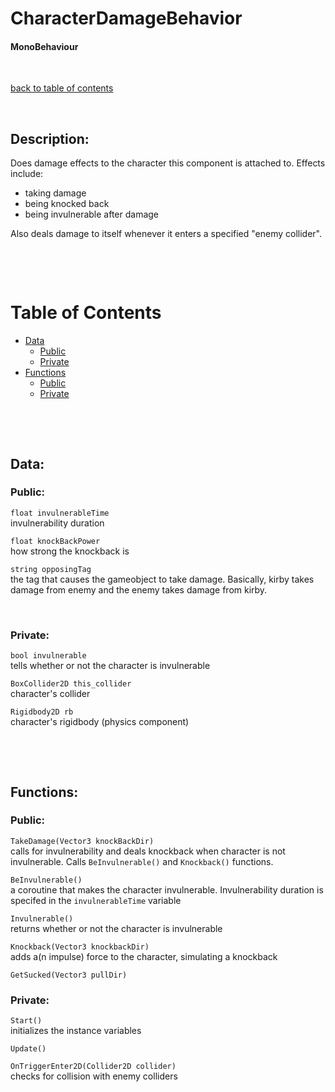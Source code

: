 # CharacterDamageBehavior

#### MonoBehaviour

<p>&nbsp;</p>

[back to table of contents](/CodeDescription/TableOfContents.md)

<p>&nbsp;</p>

## Description:
Does damage effects to the character this component is attached to. Effects include:
- taking damage
- being knocked back
- being invulnerable after damage

Also deals damage to itself whenever it enters a specified "enemy collider". 

<p>&nbsp;</p>
<p>&nbsp;</p>

# Table of Contents
- [Data](#data)
    - [Public](#public)
    - [Private](#private)
- [Functions](#functions)
    - [Public](#public-1)
    - [Private](#private-1)

<p>&nbsp;</p>
<p>&nbsp;</p>

## Data:

### **Public:**

`float invulnerableTime`  
invulnerability duration

`float knockBackPower`  
how strong the knockback is  

`string opposingTag`  
the tag that causes the gameobject to take damage. Basically, kirby takes damage from enemy and the enemy takes damage from kirby.

<br>

### **Private:**
`bool invulnerable`  
tells whether or not the character is invulnerable

`BoxCollider2D this_collider`  
character's collider

`Rigidbody2D rb`  
character's rigidbody (physics component)

<p>&nbsp;</p>
<p>&nbsp;</p>

## Functions:

### **Public:**

`TakeDamage(Vector3 knockBackDir)`  
calls for invulnerability and deals knockback when character is not invulnerable. Calls `BeInvulnerable()` and `Knockback()` functions.

`BeInvulnerable()`  
a coroutine that makes the character invulnerable. Invulnerability duration is specifed in the `invulnerableTime` variable

`Invulnerable()`  
returns whether or not the character is invulnerable

`Knockback(Vector3 knockbackDir)`  
adds a(n impulse) force to the character, simulating a knockback

`GetSucked(Vector3 pullDir)`

### **Private:**

`Start()`  
initializes the instance variables

`Update()`

`OnTriggerEnter2D(Collider2D collider)`  
checks for collision with enemy colliders
